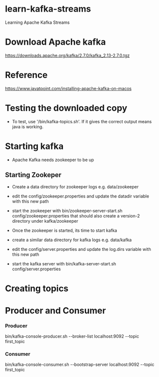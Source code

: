 # learn-kafka-streams
Learning Apache Kafka Streams 

# Download Apache kafka
https://downloads.apache.org/kafka/2.7.0/kafka_2.13-2.7.0.tgz

# Reference
https://www.javatpoint.com/installing-apache-kafka-on-macos

# Testing the downloaded copy
- To test, use '/bin/kafka-topics.sh'. If it gives the correct output means java is working.

# Starting kafka
- Apache Kafka needs zookeeper to be up 

## Starting Zookeper
- Create a data directory for zookeeper logs e.g. data/zookeeper
- edit the config/zookeeper.properties and update the datadir variable with this new path
- start the zookeeper with bin/zookeeper-server-start.sh config/zookeeper.properties that should also create a version-2 directory under kafka/zookeeper

- Once the zookeeper is started, its time to start kafka
- create a similar data directory for kafka logs e.g. data/kafka
- edit the config/server.properties and update the log.dirs variable with this new path
- start the kafka server with bin/kafka-server-start.sh config/server.properties

# Creating topics


# Producer and Consumer
### Producer 
bin/kafka-console-producer.sh --broker-list localhost:9092 --topic first_topic
### Consumer
bin/kafka-console-consumer.sh --bootstrap-server localhost:9092 --topic first_topic
